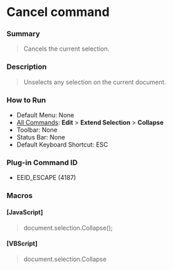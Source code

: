 # Cancel command

### Summary

> Cancels the current selection.

### Description

> Unselects any selection on the current document.

### How to Run

- Default Menu: None
- [All Commands](../tools/all_commands): **Edit** \> **Extend Selection**
\> **Collapse**
- Toolbar: None
- Status Bar: None
- Default Keyboard Shortcut: ESC

### Plug-in Command ID

- EEID\_ESCAPE (4187)

### Macros

#### \[JavaScript\]

> document.selection.Collapse();

#### \[VBScript\]

> document.selection.Collapse

